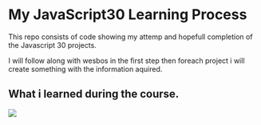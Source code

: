 # My JavaScript30 Learning Process
This repo consists of code showing my attemp and hopefull completion of the Javascript 30 projects. 

I will follow along with wesbos in the first step then foreach project i will create something with the information aquired.

## What i learned during the course.


![](https://javascript30.com/images/JS3-social-share.png)